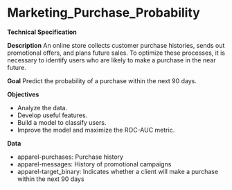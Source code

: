 # Marketing_Purchase_Probability

**Technical Specification**

**Description**
An online store collects customer purchase histories, sends out promotional offers, and plans future sales. To optimize these processes, it is necessary to identify users who are likely to make a purchase in the near future.

**Goal**
Predict the probability of a purchase within the next 90 days.

**Objectives**
- Analyze the data.
- Develop useful features.
- Build a model to classify users.
- Improve the model and maximize the ROC-AUC metric.

**Data**
- apparel-purchases: Purchase history
- apparel-messages: History of promotional campaigns
- apparel-target_binary: Indicates whether a client will make a purchase within the next 90 days
